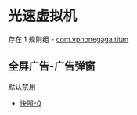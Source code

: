 # 光速虚拟机

存在 1 规则组 - [com.vphonegaga.titan](/src/apps/com.vphonegaga.titan.ts)

## 全屏广告-广告弹窗

默认禁用

- [快照-0](https://i.gkd.li/i/13292911)
